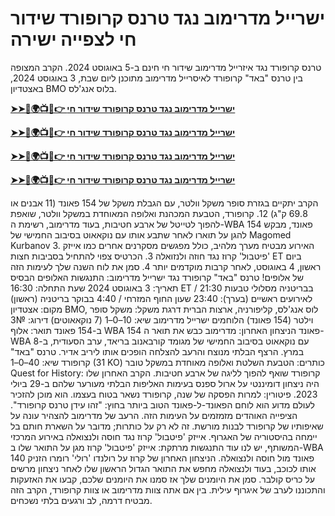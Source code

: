 #  ישרייל מדרימוב נגד טרנס קרופורד שידור חי לצפייה ישירה

טרנס קרופורד נגד איזרייל מדרימוב שידור חי חינם ב-5 באוגוסט 2024. הקרב המצופה בין טרנס "באד" קרופורד לאיסרייל מדרימוב מתוכנן ליום שבת, 3 באוגוסט 2024, באצטדיון BMO בלוס אנג'לס.

**[➤➤🔴🌍📺📱👉 ישרייל מדרימוב נגד טרנס קרופורד שידור חי](https://cutt.ly/YezX4kSX)**

**[➤➤🔴🌍📺📱👉 ישרייל מדרימוב נגד טרנס קרופורד שידור חי](https://cutt.ly/YezX4kSX)**

**[➤➤🔴🌍📺📱👉 ישרייל מדרימוב נגד טרנס קרופורד שידור חי](https://cutt.ly/YezX4kSX)**

**[➤➤🔴🌍📺📱👉 ישרייל מדרימוב נגד טרנס קרופורד שידור חי](https://cutt.ly/YezX4kSX)**

הקרב יתקיים בגזרת סופר משקל וולטר, עם הגבלת משקל של 154 פאונד (11 אבנים או 69.8 ק"ג) 12. קרופורד, הטבעת המכהנת ואלופה המאוחדת במשקל וולטר, שואפת להפוך לטייטל של ארבע חטיבות, בעוד מדרימוב, רשימת ה-WBA 154 פאונד, מבקש להגן על תוארו לאחר שתבע אותו עם נוקאאוט בסיבוב החמישי של Magomed Kurbanov 3.
האירוע מבטיח מערך מלהיב, כולל מפגשים מסקרנים אחרים כמו אייזק 'פיטבול' קרוז נגד חוזה ולנזואלה 3. הכרטיס צפוי להתחיל בסביבות חצות ET ביום ראשון, 4 באוגוסט, לאחר קרבות מוקדמים יותר 4. סמן את לוח השנה שלך לעימות הזה של אלופים!
טרנס "באד" קרופורד נגד ישרייל מדרימוב: התנגשות האלופים
הבסיס
תאריך: 3 באוגוסט 2024
שעת התחלה: 16:30 ET / 21:30 בבריטניה
מסלולי טבעות לאירועים ראשיים (בערך): 23:40 שעון החוף המזרחי / 4:40 בבוקר בריטניה (ראשון)
מקום: אצטדיון BMO, לוס אנג'לס, קליפורניה, ארצות הברית
דרגת משקל: משקל סופר וילטר (154 פאונד)
הלוחמים
ישרייל מדרימוב
שיא: 10–0–1 (7 נוקאאוטים)
דירוג: №3 ב-154 פאונד
תואר: אלוף WBA 154 פאונד
הניצחון האחרון: מדרימוב כבש את תואר ה-WBA עם נוקאאוט בסיבוב החמישי של מגומד קורבאנוב בריאד, ערב הסעודית, ב-8 במרץ. הרצף הבלתי מנוצח והרעב להצלחה הופכים אותו ליריב אדיר.
טרנס "באד" קרופורד
שיא: 40–0–1 (31 KO)
כותרים: הטבעת השלטת ואלופה מאוחדת במשקל טובר
Quest for History: קרופורד שואף להפוך לליגה של ארבע חטיבות. הקרב האחרון שלו היה ניצחון דומיננטי על ארול ספנס בעימות האליפות הבלתי מעורער שלהם ב-29 ביולי 2023.
פיטורין: למרות הפסקה של שנה, קרופורד נשאר בטוח בעצמו. הוא מוכן להזכיר לעולם מדוע הוא לוחם הפאונד-ל-פאונד הטוב ביותר בחוץ: "זהו עידן טרנס קרופורד".
הציפייה
האוהדים מזמזמים על העימות הזה. הרעב של מדרימוב להצהיר עונה על שאיפותיו של קרופורד לבנות מורשת. זה לא רק על כותרות; מדובר על השארת חותם בל יימחה בהיסטוריה של האגרוף.
אייזק 'פיטבול' קרוז נגד חוסה ולנצואלה
באירוע המרכזי המשותף, יש לנו עוד התנגשות מרתקת: אייזק 'פיטבול' קרוז מגן על התואר שלו ב-WBA 140 פאונד מול חוסה ולנצואלה. הניצחון האחרון של קרוז על רולנדו 'רולי' רומרו הזניק אותו לכוכב, בעוד ולנצואלה מחפש את התואר הגדול הראשון שלו לאחר ניצחון מרשים על כריס קולבר.
סמן את היומנים שלך
אז סמנו את היומנים שלכם, קבעו את האזעקות והתכוננו לערב של איגרוף עילית. בין אם אתה צוות מדרימוב או צוות קרופורד, הקרב הזה מבטיח דרמה, לב ורגעים בלתי נשכחים.
